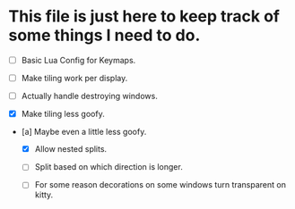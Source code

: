 # This file is just here to keep track of some things I need to do.
- [ ] Basic Lua Config for Keymaps.
- [ ] Make tiling work per display.
- [ ] Actually handle destroying windows.

- [x] Make tiling less goofy.
- [a] Maybe even a little less goofy.
  - [x] Allow nested splits.
  - [ ] Split based on which direction is longer.
  - [ ] For some reason decorations on some windows turn transparent on kitty.


